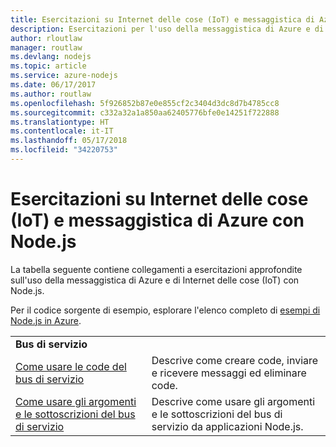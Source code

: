 ```yaml
---
title: Esercitazioni su Internet delle cose (IoT) e messaggistica di Azure con Node.js
description: Esercitazioni per l'uso della messaggistica di Azure e di Internet delle cose (IoT) con Node.js.
author: rloutlaw
manager: routlaw
ms.devlang: nodejs
ms.topic: article
ms.service: azure-nodejs
ms.date: 06/17/2017
ms.author: routlaw
ms.openlocfilehash: 5f926852b87e0e855cf2c3404d3dc8d7b4785cc8
ms.sourcegitcommit: c332a32a1a850aa62405776bfe0e14251f722888
ms.translationtype: HT
ms.contentlocale: it-IT
ms.lasthandoff: 05/17/2018
ms.locfileid: "34220753"
---
```

# <a name="azure-messaging-and-internet-of-things-iot-with-nodejs-tutorials"></a>Esercitazioni su Internet delle cose (IoT) e messaggistica di Azure con Node.js

La tabella seguente contiene collegamenti a esercitazioni approfondite sull'uso della messaggistica di Azure e di Internet delle cose (IoT) con Node.js.

Per il codice sorgente di esempio, esplorare l'elenco completo di [esempi di Node.js in Azure](https://azure.microsoft.com/resources/samples/?term=nodejs).

| | |
|---|---|
| **Bus di servizio** ||
| [Come usare le code del bus di servizio](http://docs.microsoft.com/azure/service-bus-messaging/service-bus-nodejs-how-to-use-queues?toc=/azure/node/toc.json&bc=/azure/node/toc.json) | Descrive come creare code, inviare e ricevere messaggi ed eliminare code. |
| [Come usare gli argomenti e le sottoscrizioni del bus di servizio](http://docs.microsoft.com/azure/service-bus-messaging/service-bus-nodejs-how-to-use-topics-subscriptions?toc=/azure/node/toc.json&bc=/azure/node/toc.json) | Descrive come usare gli argomenti e le sottoscrizioni del bus di servizio da applicazioni Node.js. |
